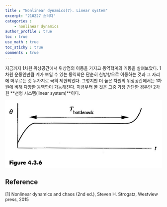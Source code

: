 ```yaml
---
title : "Nonlinear dynamics(7). Linear system"
excerpt: "210227 스터디"
categories :
    - nonlinear dynamics
author_profile : true
toc : true
use_math : true
toc_sticky : true
comments : true
---
```


지금까지 $1$차원 위상공간에서 위상점의 이동을 가지고 동역학계의 거동을 살펴보았다. $1$차원 운동인만큼 계가 보일 수 있는 동역학은 단순히 한방향으로 이동하는 것과 그 자리에 머무르는 것 두가지로 극히 제한되었다. 그렇지만 더 높은 차원의 위상공간에서는 $1$차원에 비해 다양한 동역학이 가능해진다. 지금부터 볼 것은 그중 가장 간단한 경우인 $2$차원 **선형 시스템(linear system)**이다.
















![ex_screenshot](/assets/images/NLD/fig-4.3.6.jpg)

## Reference

[1] Nonlinear dynamics and chaos (2nd ed.), Steven H. Strogatz, Westview press, 2015